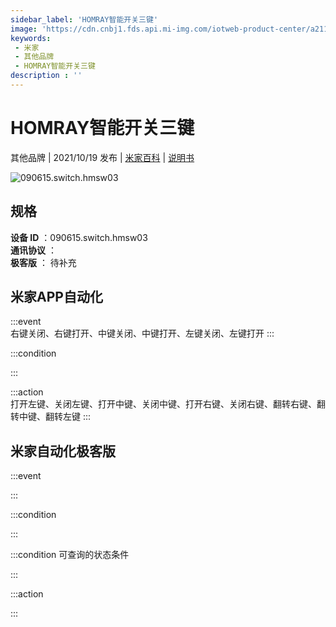 ```yaml
---
sidebar_label: 'HOMRAY智能开关三键'
image: 'https://cdn.cnbj1.fds.api.mi-img.com/iotweb-product-center/a211734540b70e5c0f3f3e9cb3239da3_1631191800056.png?GalaxyAccessKeyId=AKVGLQWBOVIRQ3XLEW&Expires=9223372036854775807&Signature=DnsN1Xty0TrAw6C3UYuxWJqIxuA='
keywords: 
 - 米家
 - 其他品牌
 - HOMRAY智能开关三键
description : ''
---
```

# HOMRAY智能开关三键

其他品牌 | 2021/10/19 发布 | [米家百科](https://home.mi.com/webapp/content/baike/product/index.html?model=090615.switch.hmsw03) | [说明书](https://home.mi.com/views/introduction.html?model=090615.switch.hmsw03&region=cn)

![090615.switch.hmsw03](https://cdn.cnbj1.fds.api.mi-img.com/iotweb-product-center/a211734540b70e5c0f3f3e9cb3239da3_1631191800056.png?GalaxyAccessKeyId=AKVGLQWBOVIRQ3XLEW&Expires=9223372036854775807&Signature=DnsN1Xty0TrAw6C3UYuxWJqIxuA=)

## 规格  
> 
**设备 ID** ：090615.switch.hmsw03  
**通讯协议** ：  
**极客版**  ： 待补充 


## 米家APP自动化  

:::event  
右键关闭、右键打开、中键关闭、中键打开、左键关闭、左键打开
:::

:::condition  

:::

:::action   
打开左键、关闭左键、打开中键、关闭中键、打开右键、关闭右键、翻转右键、翻转中键、翻转左键
:::

## 米家自动化极客版  

:::event  

:::

:::condition  

:::

:::condition 可查询的状态条件  

:::

:::action  

:::

        

